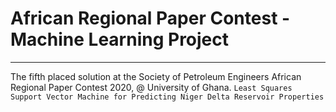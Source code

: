# African Regional Paper Contest - Machine Learning Project
------------------------------------------------------------
The fifth placed solution at the Society of Petroleum Engineers African Regional Paper Contest 2020, @ University of Ghana.
`Least Squares Support Vector Machine for Predicting Niger Delta Reservoir Properties`
